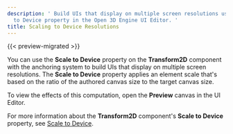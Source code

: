 ```yaml
---
description: ' Build UIs that display on multiple screen resolutions using the Scale
  to Device property in the Open 3D Engine UI Editor. '
title: Scaling to Device Resolutions
---
```


{{< preview-migrated >}}

You can use the **Scale to Device** property on the **Transform2D** component with the anchoring system to build UIs that display on multiple screen resolutions. The **Scale to Device** property applies an element scale that's based on the ratio of the authored canvas size to the target canvas size.

To view the effects of this computation, open the **Preview** canvas in the UI Editor.

For more information about the **Transform2D** component's **Scale to Device** property, see [Scale to Device](/docs/user-guide/interactivity/user-interface/editor/transform-scale.md).
